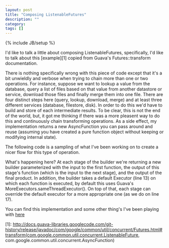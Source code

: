 ```yaml
---
layout: post
title: "Composing ListenableFutures"
description: ""
category: 
tags: []
---
```

{% include JB/setup %}

I'd like to talk a little about composing ListenableFutures, specifically, I'd like to talk about this [example][1] copied from Guava's Futures::transform documentation.

<script src="https://gist.github.com/mgodave/5535286.js"> </script>

There is nothing specifically wrong with this piece of code except that it's a bit unwieldly and verbose when trying to chain more than one or two operations. For instance, suppose we want to lookup a value from the database, query a list of files based on that value from another datastore or service, download those files and finally merge them into one file. There are four distinct steps here (query, lookup, download, merge) and at least three different services (database, filestore, disk). In order to do this we'd have to build and store of each intermediate results. To be clear, this is not the end of the world, but, it got me thinking if there was a more pleasent way to do this and continuously chain transforming operations. As a side effect, my implementation returns a new AsyncFunction you can pass around and reuse (assuming you have created a pure function object without keeping or modifying internal state).

The following code is a sampling of what I've been working on to create a nicer flow for this type of operation.

<script src="https://gist.github.com/mgodave/5535727.js"> </script>

What's happening here? At each stage of the builder we're returning a new builder parameterized with the input to the first function, the output of this stage's function (which is the input to the next stage), and the output of the final product. In addition, the builder takes a default Executor (line 13) on which each function is executed, by default this uses Guava's MoreExecutors.sameThreadExecutor(). On top of that, each stage can override the default executor for a more appropriate one (as we do on line 17).

You can find this implementation and some other thing's I've been playing with [here](https://github.com/mgodave/AsyncUtils)

[1]: http://docs.guava-libraries.googlecode.com/git-history/release/javadoc/com/google/common/util/concurrent/Futures.html#transform(com.google.common.util.concurrent.ListenableFuture, com.google.common.util.concurrent.AsyncFunction)